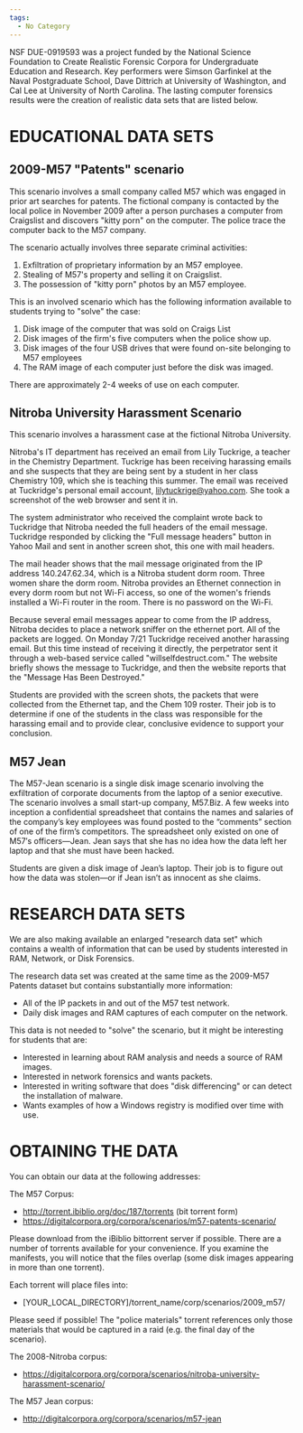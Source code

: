 ```yaml
---
tags:
  - No Category
---
```

NSF DUE-0919593 was a project funded by the National Science Foundation
to Create Realistic Forensic Corpora for Undergraduate Education and
Research. Key performers were Simson Garfinkel at the Naval Postgraduate
School, Dave Dittrich at University of Washington, and Cal Lee at
University of North Carolina. The lasting computer forensics results
were the creation of realistic data sets that are listed below.

# EDUCATIONAL DATA SETS

## 2009-M57 "Patents" scenario

This scenario involves a small company called M57 which was engaged in
prior art searches for patents. The fictional company is contacted by
the local police in November 2009 after a person purchases a computer
from Craigslist and discovers "kitty porn" on the computer. The police
trace the computer back to the M57 company.

The scenario actually involves three separate criminal activities:

1.  Exfiltration of proprietary information by an M57 employee.
2.  Stealing of M57's property and selling it on Craigslist.
3.  The possession of "kitty porn" photos by an M57 employee.

This is an involved scenario which has the following information
available to students trying to "solve" the case:

1.  Disk image of the computer that was sold on Craigs List
2.  Disk images of the firm's five computers when the police show up.
3.  Disk images of the four USB drives that were found on-site belonging
    to M57 employees
4.  The RAM image of each computer just before the disk was imaged.

There are approximately 2-4 weeks of use on each computer.

## Nitroba University Harassment Scenario

This scenario involves a harassment case at the fictional Nitroba
University.

Nitroba's IT department has received an email from Lily Tuckrige, a
teacher in the Chemistry Department. Tuckrige has been receiving
harassing emails and she suspects that they are being sent by a student
in her class Chemistry 109, which she is teaching this summer. The email
was received at Tuckridge's personal email account,
lilytuckrige@yahoo.com. She took a screenshot of the web browser and
sent it in.

The system administrator who received the complaint wrote back to
Tuckridge that Nitroba needed the full headers of the email message.
Tuckridge responded by clicking the "Full message headers" button in
Yahoo Mail and sent in another screen shot, this one with mail headers.

The mail header shows that the mail message originated from the IP
address 140.247.62.34, which is a Nitroba student dorm room. Three women
share the dorm room. Nitroba provides an Ethernet connection in every
dorm room but not Wi-Fi access, so one of the women's friends installed
a Wi-Fi router in the room. There is no password on the Wi-Fi.

Because several email messages appear to come from the IP address,
Nitroba decides to place a network sniffer on the ethernet port. All of
the packets are logged. On Monday 7/21 Tuckridge received another
harassing email. But this time instead of receiving it directly, the
perpetrator sent it through a web-based service called
"willselfdestruct.com." The website briefly shows the message to
Tuckridge, and then the website reports that the "Message Has Been
Destroyed."

Students are provided with the screen shots, the packets that were
collected from the Ethernet tap, and the Chem 109 roster. Their job is
to determine if one of the students in the class was responsible for the
harassing email and to provide clear, conclusive evidence to support
your conclusion.

## M57 Jean

The M57-Jean scenario is a single disk image scenario involving the
exfiltration of corporate documents from the laptop of a senior
executive. The scenario involves a small start-up company, M57.Biz. A
few weeks into inception a confidential spreadsheet that contains the
names and salaries of the company’s key employees was found posted to
the “comments” section of one of the firm’s competitors. The spreadsheet
only existed on one of M57′s officers—Jean. Jean says that she has no
idea how the data left her laptop and that she must have been hacked.

Students are given a disk image of Jean’s laptop. Their job is to figure
out how the data was stolen—or if Jean isn’t as innocent as she claims.

# RESEARCH DATA SETS

We are also making available an enlarged "research data set" which
contains a wealth of information that can be used by students interested
in RAM, Network, or Disk Forensics.

The research data set was created at the same time as the 2009-M57
Patents dataset but contains substantially more information:

- All of the IP packets in and out of the M57 test network.
- Daily disk images and RAM captures of each computer on the network.

This data is not needed to "solve" the scenario, but it might be
interesting for students that are:

- Interested in learning about RAM analysis and needs a source of RAM
  images.
- Interested in network forensics and wants packets.
- Interested in writing software that does "disk differencing" or can
  detect the installation of malware.
- Wants examples of how a Windows registry is modified over time with
  use.

# OBTAINING THE DATA

You can obtain our data at the following addresses:

The M57 Corpus:

- <http://torrent.ibiblio.org/doc/187/torrents> (bit torrent form)
- <https://digitalcorpora.org/corpora/scenarios/m57-patents-scenario/>

Please download from the iBiblio bittorrent server if possible. There
are a number of torrents available for your convenience. If you examine
the manifests, you will notice that the files overlap (some disk images
appearing in more than one torrent).

Each torrent will place files into:

- \[YOUR_LOCAL_DIRECTORY\]/torrent_name/corp/scenarios/2009_m57/

Please seed if possible! The "police materials" torrent references only
those materials that would be captured in a raid (e.g. the final day of
the scenario).

The 2008-Nitroba corpus:

- <https://digitalcorpora.org/corpora/scenarios/nitroba-university-harassment-scenario/>

The M57 Jean corpus:

- <http://digitalcorpora.org/corpora/scenarios/m57-jean>

